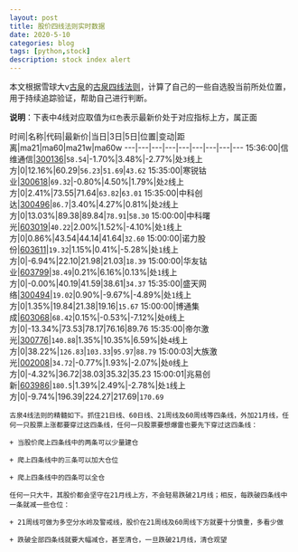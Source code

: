 ```yaml
---
layout: post
title: 股价四线法则实时数据
date: 2020-5-10
categories: blog
tags: [python,stock]
description: stock index alert
---
```



本文根据雪球大v[古泉](https://xueqiu.com/u/7148646888)的[古泉四线法则](https://xueqiu.com/7148646888/130498192)，计算了自己的一些自选股当前所处位置，用于持续追踪验证，帮助自己进行判断。

**说明**：下表中4线对应取值为`红色`表示最新价处于对应指标上方，属正面

时间|名称|代码|最新价|当日|3日|5日|位置|变动|距离|ma21|ma60|ma21w|ma60w
---|---|---|---|---|---|---|---|---
15:36:00|信维通信|[300136](https://xueqiu.com/S/SZ300136)|`58.54`|-1.70%|3.48%|-2.77%|处`3`线上方|0|12.16%|60.29|`56.23`|`51.69`|`43.62`
15:35:00|寒锐钴业|[300618](https://xueqiu.com/S/SZ300618)|`69.32`|-0.80%|4.50%|1.79%|处`2`线上方|0|2.41%|73.55|71.64|`63.82`|`63.01`
15:35:00|中科创达|[300496](https://xueqiu.com/S/SZ300496)|`86.7`|3.40%|4.27%|0.81%|处`2`线上方|0|13.03%|89.38|89.84|`78.91`|`58.30`
15:00:00|中科曙光|[603019](https://xueqiu.com/S/SH603019)|`40.22`|2.00%|1.52%|-4.10%|处`1`线上方|0|0.86%|43.54|44.14|41.64|`32.60`
15:00:00|诺力股份|[603611](https://xueqiu.com/S/SH603611)|`19.32`|1.15%|0.41%|-5.28%|处`1`线上方|0|-6.94%|22.10|21.98|21.03|`18.39`
15:00:00|华友钴业|[603799](https://xueqiu.com/S/SH603799)|`38.49`|0.21%|6.16%|0.13%|处`1`线上方|0|-0.00%|40.19|41.59|38.61|`34.37`
15:35:00|盛天网络|[300494](https://xueqiu.com/S/SZ300494)|`19.02`|0.90%|-9.67%|-4.89%|处`1`线上方|0|1.35%|19.84|21.38|19.16|`15.67`
15:00:00|博通集成|[603068](https://xueqiu.com/S/SH603068)|`68.42`|0.15%|-0.53%|-7.12%|处`0`线上方|0|-13.34%|73.53|78.17|76.16|89.76
15:35:00|帝尔激光|[300776](https://xueqiu.com/S/SZ300776)|`140.88`|1.35%|10.35%|6.59%|处`4`线上方|0|38.22%|`126.83`|`103.33`|`95.97`|`88.79`
15:00:03|大族激光|[002008](https://xueqiu.com/S/SZ002008)|`34.72`|-0.77%|1.93%|-2.07%|处`0`线上方|0|-4.32%|36.72|38.03|35.32|35.23
15:00:01|兆易创新|[603986](https://xueqiu.com/S/SH603986)|`180.5`|1.39%|2.49%|-2.78%|处`1`线上方|0|-9.74%|196.39|224.27|217.69|`170.69`

```
古泉4线法则的精髓如下。抓住21日线、60日线、21周线及60周线等四条线，外加21月线，任何一只股票上涨都要穿过这四条线，任何一只股票要想爆雷也要先下穿过这四条线：

+ 当股价爬上四条线中的两条可以少量建仓

+ 爬上四条线中的三条可以加大仓位

+ 爬上四条线中的四条可以全仓

任何一只大牛，其股价都会坚守在21月线上方，不会轻易跌破21月线；相反，每跌破四条线中一条就减一些仓位：

+ 21周线可做为多空分水岭及警戒线，股价在21周线及60周线下方就要十分慎重，多看少做

+ 跌破全部四条线就要大幅减仓，甚至清仓，一旦跌破21月线，清仓观望
```